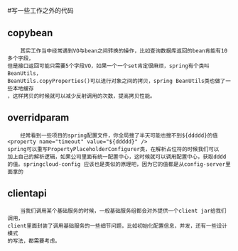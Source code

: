 #写一些工作之外的代码

## copybean
        其实工作当中经常遇到VO与bean之间转换的操作，比如查询数据库返回的bean肯能有10多个字段，
    但是接口返回可能只需要5个字段VO，如果一个一个set肯定很麻烦，spring有个类叫BeanUtils，
    BeanUtils.copyProperties()可以进行对象之间的拷贝，spring BeanUtils类也做了一些本地缓存
    ，这样拷贝的时候就可以减少反射调用的次数，提高拷贝性能。

## overridparam

        经常看到一些项目的spring配置文件，你全局搜了半天可能也搜不到${ddddd}的值
    <property name="timeout" value="${ddddd}" />
    spring可以重写PropertyPlaceholderConfigurer类，在解析占位符的时候我们可以
    加上自己的解析逻辑，如果公司里面有统一配置中心，这时候就可以调用配置中心，获取dddd
    的值。springcloud-config 应该也是类似的原理吧，因为它的值都是从config-server里面拿的
## clientapi
        当我们调用某个基础服务的时候，一般基础服务组都会对外提供一个client jar给我们调用，
    client里面封装了调用基础服务的一些细节问题，比如初始化配置信息，并发，还有一些设计模式
    的写法，都需要考虑。




